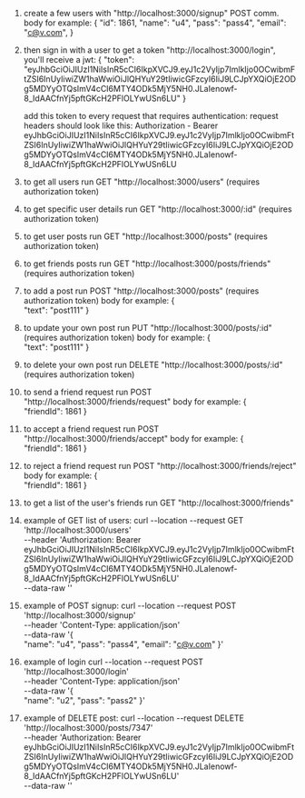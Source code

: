 1. create a few users with "http://localhost:3000/signup" POST comm.
    body for example: {
        "id": 1861,
        "name": "u4",
        "pass": "pass4",
        "email": "c@v.com",
    }

2. then sign in with a user to get a token "http://localhost:3000/login", you'll receive a jwt:
    {
        "token": "eyJhbGciOiJIUzI1NiIsInR5cCI6IkpXVCJ9.eyJ1c2VyIjp7ImlkIjo0OCwibmFtZSI6InUyIiwiZW1haWwiOiJlQHYuY29tIiwicGFzcyI6IiJ9LCJpYXQiOjE2ODg5MDYyOTQsImV4cCI6MTY4ODk5MjY5NH0.JLaIenowf-8_IdAACfnYj5pftGKcH2PFlOLYwUSn6LU"
    }

    add this token to every request that requires authentication:
    request headers should look like this:
        Authorization - Bearer eyJhbGciOiJIUzI1NiIsInR5cCI6IkpXVCJ9.eyJ1c2VyIjp7ImlkIjo0OCwibmFtZSI6InUyIiwiZW1haWwiOiJlQHYuY29tIiwicGFzcyI6IiJ9LCJpYXQiOjE2ODg5MDYyOTQsImV4cCI6MTY4ODk5MjY5NH0.JLaIenowf-8_IdAACfnYj5pftGKcH2PFlOLYwUSn6LU

3. to get all users run GET "http://localhost:3000/users" (requires authorization token)
4. to get specific user details run GET "http://localhost:3000/:id" (requires authorization token)
5. to get user posts run GET "http://localhost:3000/posts" (requires authorization token)
6. to get friends posts run GET "http://localhost:3000/posts/friends" (requires authorization token)
7. to add a post run POST "http://localhost:3000/posts" (requires authorization token)
    body for example:
    {  
        "text": "post111"
    }

8. to update your own post run PUT "http://localhost:3000/posts/:id" (requires authorization token)
    body for example:
    {  
        "text": "post111"
    }
9. to delete your own post run DELETE "http://localhost:3000/posts/:id" (requires authorization token)
10. to send a friend request run POST "http://localhost:3000/friends/request"
    body for example:
    {  
        "friendId": 1861
    }
11. to accept a friend request run POST "http://localhost:3000/friends/accept"
    body for example:
    {  
        "friendId": 1861
    }

12. to reject a friend request run POST "http://localhost:3000/friends/reject"
    body for example:
    {  
        "friendId": 1861
    }


13. to get a list of the user's friends run GET "http://localhost:3000/friends"

14. example of GET list of users:
curl --location --request GET 'http://localhost:3000/users' \
--header 'Authorization: Bearer eyJhbGciOiJIUzI1NiIsInR5cCI6IkpXVCJ9.eyJ1c2VyIjp7ImlkIjo0OCwibmFtZSI6InUyIiwiZW1haWwiOiJlQHYuY29tIiwicGFzcyI6IiJ9LCJpYXQiOjE2ODg5MDYyOTQsImV4cCI6MTY4ODk5MjY5NH0.JLaIenowf-8_IdAACfnYj5pftGKcH2PFlOLYwUSn6LU' \
--data-raw ''

15. example of POST signup:
curl --location --request POST 'http://localhost:3000/signup' \
--header 'Content-Type: application/json' \
--data-raw '{  
    "name": "u4",
    "pass": "pass4",
    "email": "c@v.com"
 }'

 16. example of login
curl --location --request POST 'http://localhost:3000/login' \
--header 'Content-Type: application/json' \
--data-raw '{  
    "name": "u2",
    "pass": "pass2"
 }'

 17. example of DELETE post:
 curl --location --request DELETE 'http://localhost:3000/posts/7347' \
--header 'Authorization: Bearer eyJhbGciOiJIUzI1NiIsInR5cCI6IkpXVCJ9.eyJ1c2VyIjp7ImlkIjo0OCwibmFtZSI6InUyIiwiZW1haWwiOiJlQHYuY29tIiwicGFzcyI6IiJ9LCJpYXQiOjE2ODg5MDYyOTQsImV4cCI6MTY4ODk5MjY5NH0.JLaIenowf-8_IdAACfnYj5pftGKcH2PFlOLYwUSn6LU' \
--data-raw ''